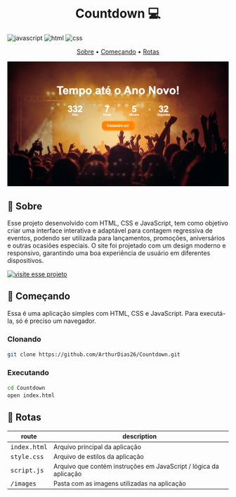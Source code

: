 [JAVASCRIPT__BADGE]: https://img.shields.io/badge/JavaScript-F7DF1E?logo=javascript&logoColor=000
[HTML__BADGE]: https://img.shields.io/badge/HTML-%23E34F26.svg?logo=html5&logoColor=white
[CSS__BADGE]: https://img.shields.io/badge/CSS-1572B6?logo=css3&logoColor=fff
[PROJECT__BADGE]: https://img.shields.io/badge/📱Visit_this_project-000?style=for-the-badge&logo=project
[PROJECT__URL]: https://countdown-silk-zeta.vercel.app/
<h1 align="center" style="font-weight: bold;">Countdown 💻</h1>

![javascript][JAVASCRIPT__BADGE]
![html][HTML__BADGE]
![css][CSS__BADGE]

<p align="center">
 <a href="#about">Sobre</a> • 
 <a href="#started">Começando</a> • 
  <a href="#started">Rotas</a> 
</p>


<p align="center">
    <img src="images\project-preview.png">
</p>

<h2 id="about">📌 Sobre</h2>


Esse projeto  desenvolvido com HTML, CSS e JavaScript, tem como objetivo criar uma interface interativa e adaptável para contagem regressiva de eventos, podendo ser utilizada para lançamentos, promoções, aniversários e outras ocasiões especiais. O site foi projetado com um design moderno e responsivo, garantindo uma boa experiência de usuário em diferentes dispositivos.

[![visite esse projeto][PROJECT__BADGE]][PROJECT__URL]



<h2 id="started">🚀 Começando</h2>


Essa é uma aplicação simples com HTML, CSS e JavaScript. Para executá-la, só é preciso um navegador.


<h3>Clonando</h3>


```bash
git clone https://github.com/ArthurDias26/Countdown.git
```

<h3>Executando</h3>



```bash
cd Countdown
open index.html
```

<h2 id="routes">📍 Rotas</h2>


| route               | description                                          
|----------------------|-----------------------------------------------------
| <kbd>index.html</kbd>     | Arquivo principal da aplicação
| <kbd>style.css</kbd>     | Arquivo de estilos da aplicação
| <kbd>script.js</kbd>     | Arquivo que contém instruções em JavaScript / lógica da aplicação
| <kbd>/images</kbd>     | Pasta com as imagens utilizadas na aplicação